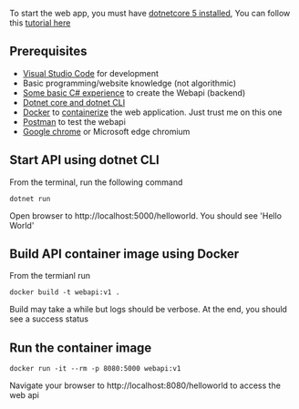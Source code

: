 To start the web app, you must have [dotnetcore 5 installed](https://dotnet.microsoft.com/download/dotnet/5.0), You can follow this [tutorial here](https://dgaspard.com/KubernetesAITutorial2/)

## Prerequisites
+  [Visual Studio Code](https://code.visualstudio.com/download) for development
+  Basic programming/website knowledge (not algorithmic)
+  [Some basic C# experience](https://docs.microsoft.com/en-us/dotnet/csharp/tour-of-csharp/tutorials/hello-world?tutorial-step=1) to create the Webapi (backend)
+  [Dotnet core and dotnet CLI](https://dotnet.microsoft.com/download/dotnet/3.1)
+  [Docker](https://docs.docker.com/get-docker/) to [containerize](https://cloud.google.com/containers#:~:text=Containerization%20provides%20a%20clean%20separation,configurations%20specific%20to%20the%20app.) the web application. Just trust me on this one
+  [Postman](https://www.postman.com/downloads/) to test the webapi
+  [Google chrome](https://www.google.com/chrome/) or Microsoft edge chromium


## Start API using dotnet CLI

From the terminal, run the following command
```shell
dotnet run
```
Open browser to http://localhost:5000/helloworld. You should see 'Hello World'


## Build API container image using Docker

From the termianl run
```shell
docker build -t webapi:v1 .
```
Build may take a while but logs should be verbose. At the end, you should see a success status

## Run the container image

```shell
docker run -it --rm -p 8080:5000 webapi:v1
```
Navigate your browser to http://localhost:8080/helloworld to access the web api